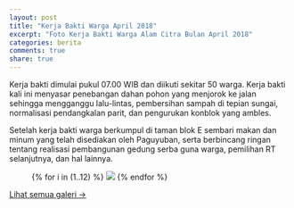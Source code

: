 ```yaml
---
layout: post
title: "Kerja Bakti Warga April 2018"
excerpt: "Foto Kerja Bakti Warga Alam Citra Bulan April 2018"
categories: berita
comments: true
share: true
---
```


Kerja bakti dimulai pukul 07.00 WIB dan diikuti sekitar 50 warga. Kerja bakti kali ini menyasar penebangan dahan pohon yang menjorok ke jalan sehingga mengganggu lalu-lintas, pembersihan sampah di tepian sungai, normalisasi pendangkalan parit, dan pengurukan konblok yang ambles.

Setelah kerja bakti warga berkumpul di taman blok E sembari makan dan minum yang telah disediakan oleh Paguyuban, serta berbincang ringan tentang realisasi pembangunan gedung serba guna warga, pemilihan RT selanjutnya, dan hal lainnya.

<figure class="third">
  {% for i in (1..12) %}
    <a class="image-popup" href="{{ site.url }}/images/2018-april/kerjabakti/0{{ i }}.jpg"><img src="{{ site.url }}/images/2018-april/kerjabakti/thumb/0{{ i }}.jpg"></a>
  {% endfor %}
</figure>

<a href="{{ site.url }}/galeri-foto/">Lihat semua galeri &rarr;</a>
